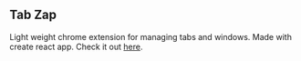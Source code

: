 
## Tab Zap

Light weight chrome extension for managing tabs and windows. Made with create react app. Check it out [here](https://chrome.google.com/webstore/detail/tab-zap/fipbnghgmofgdkjbkkgmdpkccphininf?authuser=2).
